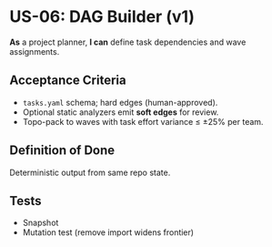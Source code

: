 # US-06: DAG Builder (v1)

**As** a project planner, **I can** define task dependencies and wave assignments.

## Acceptance Criteria
- `tasks.yaml` schema; hard edges (human-approved).
- Optional static analyzers emit **soft edges** for review.
- Topo-pack to waves with task effort variance ≤ ±25% per team.

## Definition of Done
Deterministic output from same repo state.

## Tests
- Snapshot
- Mutation test (remove import widens frontier)